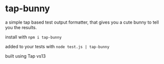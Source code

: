 # tap-bunny

a simple tap based test output formatter, that gives you a cute bunny to tell you the results.

install with `npm i tap-bunny`

added to your tests with `node test.js | tap-bunny`

built using Tap vs13
